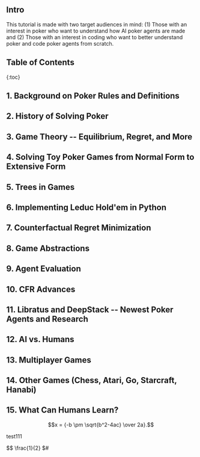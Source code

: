 ## Intro
This tutorial is made with two target audiences in mind: (1) Those with an interest in poker who want to understand how AI poker agents are made and (2) Those with an interest in coding who want to better understand poker and code poker agents from scratch. 

## Table of Contents
{:toc}
## 1. Background on Poker Rules and Definitions
## 2. History of Solving Poker
## 3. Game Theory -- Equilibrium, Regret, and More
## 4. Solving Toy Poker Games from Normal Form to Extensive Form
## 5. Trees in Games
## 6. Implementing Leduc Hold'em in Python
## 7. Counterfactual Regret Minimization
## 8. Game Abstractions
## 9. Agent Evaluation
## 10. CFR Advances
## 11. Libratus and DeepStack -- Newest Poker Agents and Research
## 12. AI vs. Humans
## 13. Multiplayer Games
## 14. Other Games (Chess, Atari, Go, Starcraft, Hanabi)
## 15. What Can Humans Learn?

$$x = {-b \pm \sqrt{b^2-4ac} \over 2a}.$$

test111

$$
\frac{1}{2}
$#

